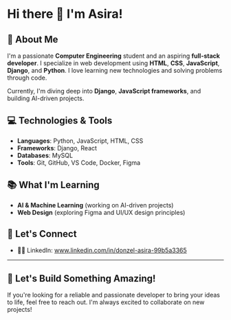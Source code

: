 # Hi there 👋 I'm Asira!

## 🚀 About Me
I'm a passionate **Computer Engineering** student and an aspiring **full-stack developer**. I specialize in web development using **HTML**, **CSS**, **JavaScript**, **Django**, and **Python**. I love learning new technologies and solving problems through code.

Currently, I'm diving deep into **Django**, **JavaScript frameworks**, and building AI-driven projects.

## 💻 Technologies & Tools
- **Languages**: Python, JavaScript, HTML, CSS
- **Frameworks**: Django, React
- **Databases**: MySQL
- **Tools**: Git, GitHub, VS Code, Docker, Figma

## 📚 What I'm Learning
- **AI & Machine Learning** (working on AI-driven projects)
- **Web Design** (exploring Figma and UI/UX design principles)

## 🤝 Let's Connect
- 🦸‍♂️ LinkedIn: www.linkedin.com/in/donzel-asira-99b5a3365

---

## 🔨 Let's Build Something Amazing!
If you're looking for a reliable and passionate developer to bring your ideas to life, feel free to reach out. I'm always excited to collaborate on new projects!

